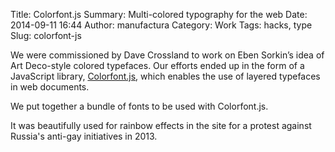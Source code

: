 Title: Colorfont.js
Summary: Multi-colored typography for the web
Date: 2014-09-11 16:44
Author: manufactura
Category: Work
Tags: hacks, type
Slug: colorfont-js


We were commissioned by Dave Crossland to work on Eben Sorkin’s idea of Art Deco-style colored typefaces. Our efforts ended up in the form of a JavaScript library, [Colorfont.js](http://manufacturaindependente.com/colorfont), which enables the use of layered typefaces in web documents.

We put together a bundle of fonts to be used with Colorfont.js.

It was beautifully used for rainbow effects in the site for a protest against Russia's anti-gay initiatives in 2013.
